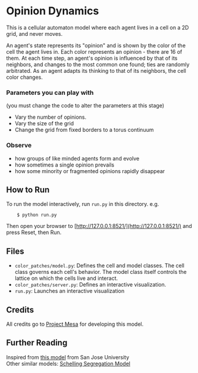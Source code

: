 # Opinion Dynamics


This is a cellular automaton model where each agent lives in a cell on a 2D grid, and never moves.

An agent's state represents its "opinion" and is shown by the color of the cell the agent lives in. Each color represents an opinion - there are 16 of them. At each time step, an agent's opinion is influenced by that of its neighbors, and changes to the most common one found; ties are randomly arbitrated. As an agent adapts its thinking to that of its neighbors, the cell color changes.

### Parameters you can play with
(you must change the code to alter the parameters at this stage)
* Vary the number of opinions.
* Vary the size of the grid
* Change the grid from fixed borders to a torus continuum

### Observe
* how groups of like minded agents form and evolve
* how sometimes a single opinion prevails
* how some minority or fragmented opinions rapidly disappear

## How to Run

To run the model interactively, run ``run.py`` in this directory. e.g.

```
    $ python run.py
``` 

Then open your browser to [http://127.0.0.1:8521/](http://127.0.0.1:8521/) and press Reset, then Run. 

## Files

* ``color_patches/model.py``: Defines the cell and model classes. The cell class governs each cell's behavior. The model class itself controls the lattice on which the cells live and interact.
* ``color_patches/server.py``: Defines an interactive visualization.
* ``run.py``: Launches an interactive visualization

## Credits 
All credits go to [Project Mesa](https://github.com/projectmesa/mesa) for developing this model.

## Further Reading

Inspired from [this model](http://www.cs.sjsu.edu/~pearce/modules/lectures/abs/as/ca.htm) from San Jose University<br>
Other similar models: [Schelling Segregation Model](https://github.com/projectmesa/mesa/tree/master/examples/Schelling)
